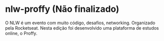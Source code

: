 # nlw-proffy (Não finalizado)
 O NLW é um evento com muito código, desafios, networking. Organizado pela Rocketseat. Nesta edição foi desenvolvido uma plataforma de estudos online, o Proffy.
